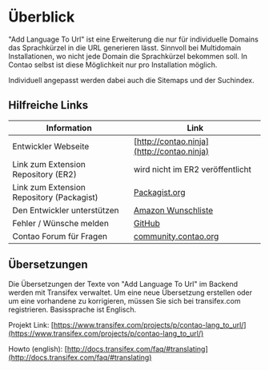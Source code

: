 # Überblick

"Add Language To Url" ist eine Erweiterung die nur für individuelle Domains das 
Sprachkürzel in die URL generieren lässt. Sinnvoll bei Multidomain Installationen, 
wo nicht jede Domain die Sprachkürzel bekommen soll. 
In Contao selbst ist diese Möglichkeit nur pro Installation möglich.

Individuell angepasst werden dabei auch die Sitemaps und der Suchindex.
  

## Hilfreiche Links

Information | Link
----------- | ----
Entwickler Webseite | [http://contao.ninja](http://contao.ninja)
Link zum Extension Repository (ER2) | wird nicht im ER2 veröffentlicht
Link zum Extension Repository (Packagist) | [Packagist.org](https://packagist.org/packages/bugbuster/contao-lang_to_url)
Den Entwickler unterstützen | [Amazon Wunschliste](http://www.amazon.de/wishlist/26HHEJOU03G76)
Fehler / Wünsche melden | [GitHub](https://github.com/BugBuster1701/contao-lang_to_url/issues)
Contao Forum für Fragen | [community.contao.org](https://community.contao.org/de/forumdisplay.php?119-Sonstige-Erweiterungen)

## Übersetzungen

Die Übersetzungen der Texte von "Add Language To Url" im Backend werden mit 
Transifex verwaltet. Um eine neue Übersetzung erstellen oder um eine vorhandene 
zu korrigieren, müssen Sie sich bei transifex.com registrieren. 
Basissprache ist Englisch.

Projekt Link: [https://www.transifex.com/projects/p/contao-lang_to_url/](https://www.transifex.com/projects/p/contao-lang_to_url/)

Howto (english): [http://docs.transifex.com/faq/#translating](http://docs.transifex.com/faq/#translating)



